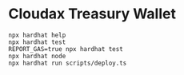 # Cloudax Treasury Wallet

```shell
npx hardhat help
npx hardhat test
REPORT_GAS=true npx hardhat test
npx hardhat node
npx hardhat run scripts/deploy.ts
```
